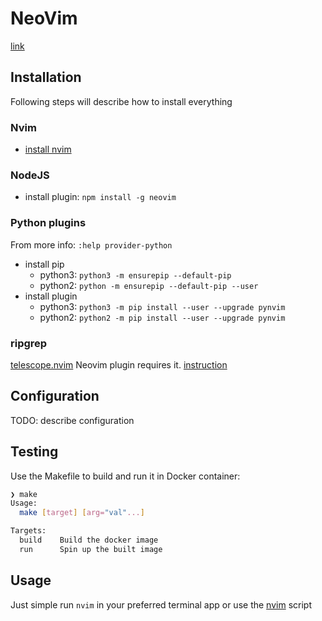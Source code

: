 # NeoVim

[link](https://neovim.io/)

## Installation

Following steps will describe how to install everything

### Nvim

- [install nvim](https://github.com/neovim/neovim/wiki/Installing-Neovim)

### NodeJS

- install plugin: `npm install -g neovim`

### Python plugins

From more info: `:help provider-python`

- install pip
  - python3: `python3 -m ensurepip --default-pip`
  - python2: `python -m ensurepip --default-pip --user`
- install plugin
  - python3: `python3 -m pip install --user --upgrade pynvim`
  - python2: `python2 -m pip install --user --upgrade pynvim`

### ripgrep

[telescope.nvim](https://github.com/nvim-telescope/telescope.nvim) Neovim plugin requires it.
[instruction](https://github.com/BurntSushi/ripgrep?tab=readme-ov-file#installation)

## Configuration

TODO: describe configuration


## Testing

Use the Makefile to build and run it in Docker container:

```bash
❯ make
Usage:
  make [target] [arg="val"...]

Targets:
  build    Build the docker image
  run      Spin up the built image
```

## Usage

Just simple run `nvim` in your preferred terminal app or use the [nvim](nvim) script
